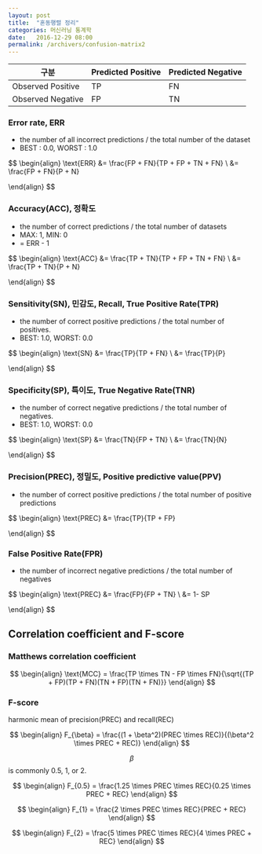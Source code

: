 ```yaml
---
layout: post
title:  "혼동행렬 정리"
categories: 머신러닝 통계학
date:   2016-12-29 08:00
permalink: /archivers/confusion-matrix2
---
```


| 구분                    |   Predicted Positive   |  Predicted Negative  |
|------------------------|------------------------|----------------------|
| Observed Positive      |          TP            |         FN           |
| Observed Negative      |          FP            |         TN           |

### Error rate, ERR

- the number of all incorrect predictions / the total number of the dataset
- BEST : 0.0, WORST : 1.0

$$
\begin{align}
\text{ERR} &= \frac{FP + FN}{TP + FP + TN + FN} \\
&= \frac{FP + FN}{P + N}

\end{align}
$$


### Accuracy(ACC), 정확도

- the number of correct predictions / the total number of datasets
- MAX: 1, MIN: 0
- = ERR - 1

$$
\begin{align}
\text{ACC} &= \frac{TP + TN}{TP + FP + TN + FN} \\
&= \frac{TP + TN}{P + N}

\end{align}
$$

### Sensitivity(SN), 민감도, Recall, True Positive Rate(TPR)

- the number of correct positive predictions / the total number of positives.
- BEST: 1.0, WORST: 0.0

$$
\begin{align}
\text{SN} &= \frac{TP}{TP + FN} \\
&= \frac{TP}{P}

\end{align}
$$

### Specificity(SP), 특이도, True Negative Rate(TNR)

- the number of correct negative predictions / the total number of negatives.
- BEST: 1.0, WORST: 0.0

$$
\begin{align}
\text{SP} &= \frac{TN}{FP + TN} \\
&= \frac{TN}{N}

\end{align}
$$

### Precision(PREC), 정밀도, Positive predictive value(PPV)

- the number of correct positive predictions / the total number of positive predictions

$$
\begin{align}
\text{PREC} &= \frac{TP}{TP + FP}

\end{align}
$$

### False Positive Rate(FPR)

- the number of incorrect negative predictions / the total number of negatives

$$
\begin{align}
\text{PREC} &= \frac{FP}{FP + TN} \\
&= 1- SP

\end{align}
$$

## Correlation coefficient and F-score

### Matthews correlation coefficient

$$
\begin{align}
\text{MCC} = \frac{TP \times TN - FP \times FN}{\sqrt{(TP + FP)(TP + FN)(TN + FP)(TN + FN)}}
\end{align}
$$

### F-score

harmonic mean of precision(PREC) and recall(REC)

$$
\begin{align}
F_{\beta} = \frac{(1 + \beta^2)(PREC \times REC)}{(\beta^2 \times PREC + REC)}
\end{align}
$$

$$ \beta $$ is commonly 0.5, 1, or 2.

$$
\begin{align}
F_{0.5} = \frac{1.25 \times PREC \times REC}{0.25 \times PREC + REC}
\end{align}
$$

$$
\begin{align}
F_{1} = \frac{2 \times PREC \times REC}{PREC + REC}
\end{align}
$$

$$
\begin{align}
F_{2} = \frac{5 \times PREC \times REC}{4 \times PREC + REC}
\end{align}
$$

